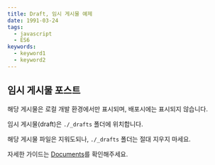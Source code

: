 ```yaml
---
title: Draft, 임시 게시물 예제
date: 1991-03-24
tags:
  - javascript
  - ES6
keywords:
  - keyword1
  - keyword2
---
```


## 임시 게시물 포스트

해당 게시물은 로컬 개발 환경에서만 표시되며, 배포시에는 표시되지 않습니다.

임시 게시물(draft)은 `./_drafts` 폴더에 위치합니다.

해당 게시물 파일은 지워도되나, `./_drafts` 폴더는 절대 지우지 마세요.

자세한 가이드는 [Documents](<https://github.com/junhobaik/junhobaik.github.io/wiki/Document-(Borderless)>)를 확인해주세요.
